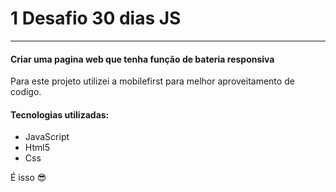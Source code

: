 # 1 Desafio 30 dias JS
---
#### Criar uma pagina web que tenha função de bateria responsiva

Para este projeto utilizei a mobilefirst para melhor aproveitamento de codigo. 

#### Tecnologias utilizadas:

 - JavaScript
 - Html5
 - Css

É isso 😎

